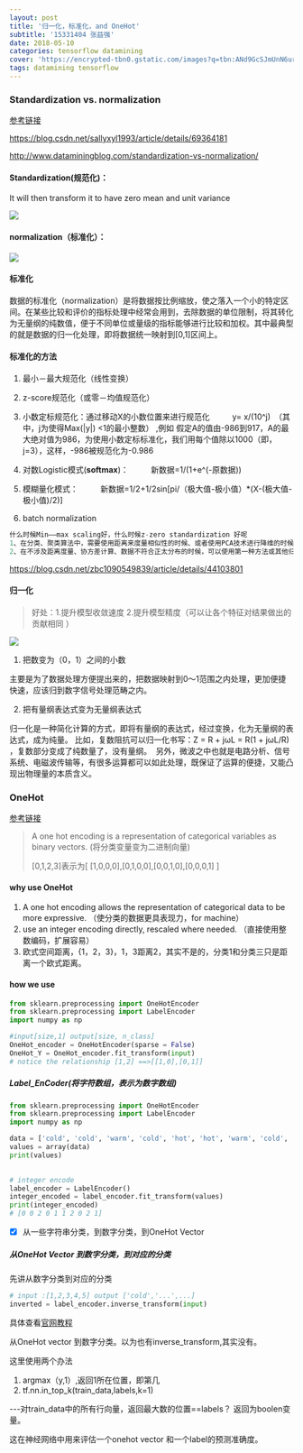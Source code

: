 ```yaml
---
layout: post
title: '归一化，标准化，and OneHot'
subtitle: '15331404 张益强'
date: 2018-05-10
categories: tensorflow datamining
cover: 'https://encrypted-tbn0.gstatic.com/images?q=tbn:ANd9GcSJmUnN6ur0wCWy1Nb_U_v4GN4CbryYxmmRA7G5QDMdeZSP0-v0'
tags: datamining tensorflow
---
```


### Standardization vs. normalization

[参考链接](https://blog.csdn.net/pipisorry/article/details/52247379)

https://blog.csdn.net/sallyxyl1993/article/details/69364181

http://www.dataminingblog.com/standardization-vs-normalization/

#### Standardization(规范化)：

It will then transform it to have zero mean and unit variance 

![](http://3.bp.blogspot.com/_xqXlcaQiGRk/RpO4yR0oKtI/AAAAAAAAABM/7rUWCMwizus/s1600/fig2.png)

#### normalization（标准化）：





![](http://3.bp.blogspot.com/_xqXlcaQiGRk/RpO4CR0oKqI/AAAAAAAAAA0/TnshqtR_ndw/s1600/fig1.png)



#### 标准化

数据的标准化（normalization）是将数据按比例缩放，使之落入一个小的特定区间。在某些比较和评价的指标处理中经常会用到，去除数据的单位限制，将其转化为无量纲的纯数值，便于不同单位或量级的指标能够进行比较和加权。其中最典型的就是数据的归一化处理，即将数据统一映射到[0,1]区间上。  

#### 标准化的方法

1. 最小－最大规范化（线性变换）  

2. z-score规范化（或零－均值规范化） 

3. 小数定标规范化：通过移动X的小数位置来进行规范化  　　 y= x/(10^j)　（其中，j为使得Max(|y|) <1的最小整数）  ,例如 假定A的值由-986到917，A的最大绝对值为986，为使用小数定标标准化，我们用每个值除以1000（即，j=3），这样，-986被规范化为-0.986 

4.  对数Logistic模式(**softmax**)：  　　 新数据=1/(1+e^(-原数据))  

5.  模糊量化模式：  　　 新数据=1/2+1/2sin[pi/（极大值-极小值）*(X-(极大值-极小值)/2)]  

6.  batch normalization 

   ```c
   什么时候Min——max scaling好，什么时候z-zero standardization 好呢
   1、在分类、聚类算法中，需要使用距离来度量相似性的时候、或者使用PCA技术进行降维的时候，第二种方法(Z-score standardization)表现更好。
   2、在不涉及距离度量、协方差计算、数据不符合正太分布的时候，可以使用第一种方法或其他归一化方法。比如图像处理中，将RGB图像转换为灰度图像后将其值限定在[0 255]的范围。
   ```

   https://blog.csdn.net/zbc1090549839/article/details/44103801

#### 归一化

> 好处：1.提升模型收敛速度 2.提升模型精度（可以让各个特征对结果做出的贡献相同 ）



![](http://images2015.cnblogs.com/blog/743682/201511/743682-20151108152327539-2039269197.png)





1. 把数变为（0，1）之间的小数 

主要是为了数据处理方便提出来的，把数据映射到0～1范围之内处理，更加便捷快速，应该归到数字信号处理范畴之内。 

2. 把有量纲表达式变为无量纲表达式 

归一化是一种简化计算的方式，即将有量纲的表达式，经过变换，化为无量纲的表达式，成为纯量。 比如，复数阻抗可以归一化书写：Z = R + jωL = R(1 + jωL/R) ，复数部分变成了纯数量了，没有量纲。  另外，微波之中也就是电路分析、信号系统、电磁波传输等，有很多运算都可以如此处理，既保证了运算的便捷，又能凸现出物理量的本质含义。 

### OneHot

[参考链接](https://machinelearningmastery.com/how-to-one-hot-encode-sequence-data-in-python/)



> A one hot encoding is a representation of categorical variables as binary vectors. (将分类变量变为二进制向量)
>
> [0,1,2,3]表示为[ [1,0,0,0],[0,1,0,0],[0,0,1,0],[0,0,0,1] ]

#### why use OneHot

1. A one hot encoding allows the representation of categorical data to be more expressive. （使分类的数据更具表现力，for machine）
2. use an integer encoding directly, rescaled where needed. （直接使用整数编码，扩展容易）
3. 欧式空间距离，{1，2，3}，1，3距离2，其实不是的，分类1和分类三只是距离一个欧式距离。

#### how we use

```python
from sklearn.preprocessing import OneHotEncoder
from sklearn.preprocessing import LabelEncoder
import numpy as np

#input[size,1] output[size, n_class]
OneHot_encoder = OneHotEncoder(sparse = False)
OneHot_Y = OneHot_encoder.fit_transform(input)
# notice the relationship [1,2] ==>[[1,0],[0,1]]
```

##### Label_EnCoder(将字符数组，表示为数字数组)

```python
from sklearn.preprocessing import OneHotEncoder
from sklearn.preprocessing import LabelEncoder
import numpy as np

data = ['cold', 'cold', 'warm', 'cold', 'hot', 'hot', 'warm', 'cold', 'warm', 'hot']
values = array(data)
print(values)

 
# integer encode
label_encoder = LabelEncoder()
integer_encoded = label_encoder.fit_transform(values)
print(integer_encoded)
# [0 0 2 0 1 1 2 0 2 1]
```



- [x] 从一些字符串分类，到数字分类，到OneHot Vector

##### 从OneHot Vector 到数字分类，到对应的分类

先讲从数字分类到对应的分类

```python
# input :[1,2,3,4,5] output ['cold','...',...]
inverted = label_encoder.inverse_transform(input)
```

具体查看[官网教程](http://scikit-learn.org/stable/modules/generated/sklearn.preprocessing.LabelEncoder.html)



从OneHot vector 到数字分类。以为也有inverse_transform,其实没有。

这里使用两个办法

1. argmax（y,1）,返回1所在位置，即第几
2. tf.nn.in_top_k(train_data,labels,k=1)

---对train_data中的所有行向量，返回最大数的位置==labels？ 返回为boolen变量。

这在神经网络中用来评估一个onehot vector 和一个label的预测准确度。